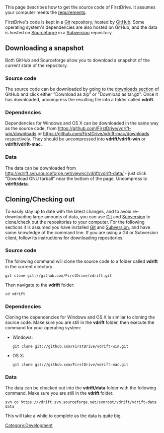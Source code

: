 This page describes how to get the source code of FirstDrive. It assumes your computer meets the [requirements](Requirements.md).

FirstDrive's code is kept in a [Git](http://git-scm.com/) repository, hosted by [GitHub](https://github.com/FirstDrive/vdrift). Some operating system's dependencies are also hosted on GitHub, and the data is hosted on [Sourceforge](https://vdrift.svn.sourceforge.net/svnroot/vdrift/vdrift-data) in a [Subversion](http://subversion.apache.org/) repository.

Downloading a snapshot
----------------------

Both GitHub and Sourceforge allow you to download a snapshot of the current state of the repository.

### Source code

The source code can be downloaded by going to the [downloads section](https://github.com/FirstDrive/vdrift/downloads) of GitHub and click either "Download as zip" or "Download as tar.gz". Once it has downloaded, uncompress the resulting file into a folder called **vdrift**.

### Dependencies

Dependencies for Windows and OS X can be downloaded in the same way as the source code, from <https://github.com/FirstDrive/vdrift-win/downloads> or <https://github.com/FirstDrive/vdrift-mac/downloads> respectively. They should be uncompressed into **vdrift/vdrift-win** or **vdrift/vdrift-mac**.

### Data

The data can be downloaded from <http://vdrift.svn.sourceforge.net/viewvc/vdrift/vdrift-data/> - just click "Download GNU tarball" near the bottom of the page. Uncompress to **vdrift/data**.

Cloning/Checking out
--------------------

To easily stay up to date with the latest changes, and to avoid re-downloading large amounts of data, you can use [Git](http://git-scm.com/) and [Subversion](http://subversion.apache.org/) to clone/check out the repositories to your computer. For the following sections it is assumed you have installed [Git](http://git-scm.com/) and [Subversion](http://subversion.apache.org/), and have some knowledge of the command line. If you are using a Git or Subversion client, follow its instructions for downloading repositories.

### Source code

The following command will clone the source code to a folder called **vdrift** in the current directory:

    git clone git://github.com/FirstDrive/vdrift.git

Then navigate to the **vdrift** folder:

    cd vdrift

### Dependencies

Cloning the dependencies for Windows and OS X is similar to cloning the source code. Make sure you are still in the **vdrift** folder, then execute the command for your operating system:

-   Windows:

        git clone git://github.com/FirstDrive/vdrift-win.git

-   OS X:

        git clone git://github.com/FirstDrive/vdrift-mac.git

### Data

The data can be checked out into the **vdrift/data** folder with the following command. Make sure you are still in the **vdrift** folder.

    svn co https://vdrift.svn.sourceforge.net/svnroot/vdrift/vdrift-data data

This will take a while to complete as the data is quite big.

<Category:Development>
